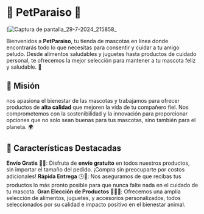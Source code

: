 # 🐾 PetParaiso 🐾
(![Captura de pantalla_29-7-2024_215858_](https://github.com/user-attachments/assets/0d7afcd7-11fd-4fdc-a399-44e0a2e62d83)

Bienvenidos a **PetParaiso**, tu tienda de mascotas en línea donde encontrarás todo lo que necesitas para consentir y cuidar a tu amigo peludo. Desde alimentos saludables y juguetes hasta productos de cuidado personal, te ofrecemos la mejor selección para mantener a tu mascota feliz y saludable. 🌟

## 🎯 Misión
nos apasiona el bienestar de las mascotas y trabajamos para ofrecer productos de **alta calidad** que mejoren la vida de tu compañero fiel. Nos comprometemos con la sostenibilidad y la innovación para proporcionar opciones que no solo sean buenas para tus mascotas, sino también para el planeta. 🌍

## 🌟 Características Destacadas
 **Envío Gratis** 🚚✨: Disfruta de **envío gratuito** en todos nuestros productos, sin importar el tamaño del pedido. ¡Compra sin preocuparte por costos adicionales!
**Rápida Entrega** 🕒🚀: Nos aseguramos de que recibas tus productos lo más pronto posible para que nunca falte nada en el cuidado de tu mascota.
**Gran Elección de Productos** 🎁🐶🐱: Ofrecemos una amplia selección de alimentos, juguetes, y accesorios personalizados, todos seleccionados por su calidad e impacto positivo en el bienestar animal.
